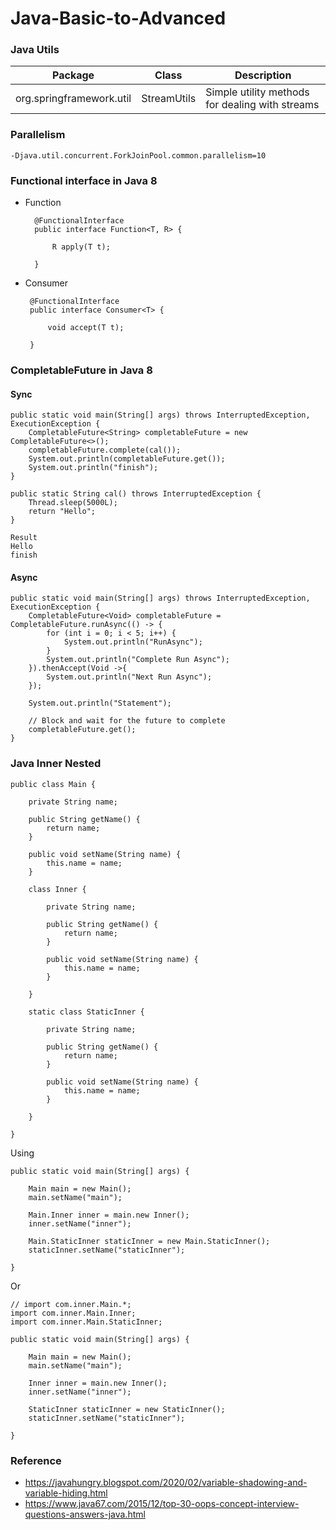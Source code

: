 # Java-Basic-to-Advanced

### Java Utils

| Package      | Class | Description |
| ------------- | ------------- |-------------|
| org.springframework.util  | StreamUtils  | Simple utility methods for dealing with streams |

### Parallelism

    -Djava.util.concurrent.ForkJoinPool.common.parallelism=10
    
### Functional interface in Java 8

- Function

        @FunctionalInterface
        public interface Function<T, R> {
        
            R apply(T t);
        
        }
        
 - Consumer
 
        @FunctionalInterface
        public interface Consumer<T> {
        
            void accept(T t);
        
        }

### CompletableFuture in Java 8

#### Sync
    
    public static void main(String[] args) throws InterruptedException, ExecutionException {
        CompletableFuture<String> completableFuture = new CompletableFuture<>();
        completableFuture.complete(cal());
        System.out.println(completableFuture.get());
        System.out.println("finish");
    }

    public static String cal() throws InterruptedException {
        Thread.sleep(5000L);
        return "Hello";
    }

    Result
    Hello
    finish

#### Async

	public static void main(String[] args) throws InterruptedException, ExecutionException {
		CompletableFuture<Void> completableFuture = CompletableFuture.runAsync(() -> {
			for (int i = 0; i < 5; i++) {
				System.out.println("RunAsync");
			}
			System.out.println("Complete Run Async");
		}).thenAccept(Void ->{
			System.out.println("Next Run Async");
		});
		
		System.out.println("Statement");
		
		// Block and wait for the future to complete
		completableFuture.get();
	}

### Java Inner Nested

	public class Main {

		private String name;

		public String getName() {
			return name;
		}

		public void setName(String name) {
			this.name = name;
		}
	
		class Inner {

			private String name;

			public String getName() {
				return name;
			}

			public void setName(String name) {
				this.name = name;
			}

		}
    
		static class StaticInner {

			private String name;

			public String getName() {
				return name;
			}

			public void setName(String name) {
				this.name = name;
			}

		}
	
	}

Using

	public static void main(String[] args) {
		
		Main main = new Main();
		main.setName("main");
		
		Main.Inner inner = main.new Inner();
		inner.setName("inner");
		
		Main.StaticInner staticInner = new Main.StaticInner();
		staticInner.setName("staticInner");
		
	}

Or

	// import com.inner.Main.*;
	import com.inner.Main.Inner;
	import com.inner.Main.StaticInner;

	public static void main(String[] args) {
		
		Main main = new Main();
		main.setName("main");
		
		Inner inner = main.new Inner();
		inner.setName("inner");
		
		StaticInner staticInner = new StaticInner();
		staticInner.setName("staticInner");
		
	}

### Reference 

- https://javahungry.blogspot.com/2020/02/variable-shadowing-and-variable-hiding.html
- https://www.java67.com/2015/12/top-30-oops-concept-interview-questions-answers-java.html
